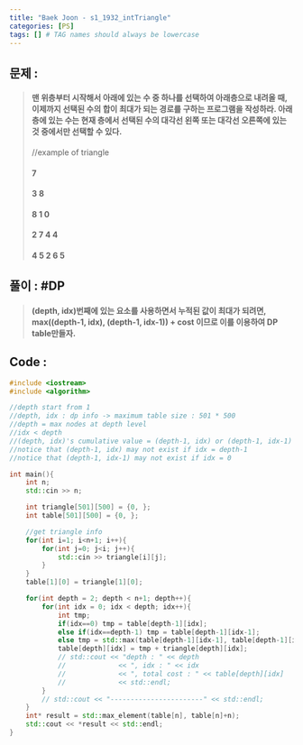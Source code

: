 ```yaml
---
title: "Baek Joon - s1_1932_intTriangle"
categories: [PS]
tags: [] # TAG names should always be lowercase
---
```

## 문제 :

> #### 맨 위층부터 시작해서 아래에 있는 수 중 하나를 선택하여 아래층으로 내려올 때, 이제까지 선택된 수의 합이 최대가 되는 경로를 구하는 프로그램을 작성하라. 아래층에 있는 수는 현재 층에서 선택된 수의 대각선 왼쪽 또는 대각선 오른쪽에 있는 것 중에서만 선택할 수 있다.
>
> //example of triangle
>
> #### 7
>
> #### 3 8
>
> #### 8 1 0
>
> #### 2 7 4 4
>
> #### 4 5 2 6 5

## 풀이 : #DP

> #### (depth, idx)번째에 있는 요소를 사용하면서 누적된 값이 최대가 되려면, max((depth-1, idx), (depth-1, idx-1)) + cost 이므로 이를 이용하여 DP table만들자.

## Code :

```cpp
#include <iostream>
#include <algorithm>

//depth start from 1
//depth, idx : dp info -> maximum table size : 501 * 500
//depth = max nodes at depth level
//idx < depth
//(depth, idx)'s cumulative value = (depth-1, idx) or (depth-1, idx-1) + curr value
//notice that (depth-1, idx) may not exist if idx = depth-1
//notice that (depth-1, idx-1) may not exist if idx = 0

int main(){
    int n;
    std::cin >> n;

    int triangle[501][500] = {0, };
    int table[501][500] = {0, };

    //get triangle info
    for(int i=1; i<n+1; i++){
        for(int j=0; j<i; j++){
            std::cin >> triangle[i][j];
        }
    }
    table[1][0] = triangle[1][0];

    for(int depth = 2; depth < n+1; depth++){
        for(int idx = 0; idx < depth; idx++){
            int tmp;
            if(idx==0) tmp = table[depth-1][idx];
            else if(idx==depth-1) tmp = table[depth-1][idx-1];
            else tmp = std::max(table[depth-1][idx-1], table[depth-1][idx]);
            table[depth][idx] = tmp + triangle[depth][idx];
            // std::cout << "depth : " << depth
            //             << ", idx : " << idx
            //             << ", total cost : " << table[depth][idx]
            //             << std::endl;
        }
        // std::cout << "-----------------------" << std::endl;
    }
    int* result = std::max_element(table[n], table[n]+n);
    std::cout << *result << std::endl;
}
```
